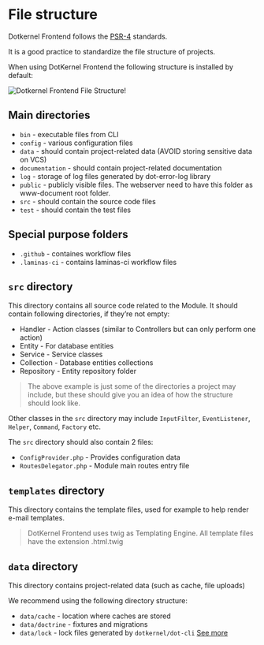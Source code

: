 # File structure

Dotkernel Frontend follows the [PSR-4](https://www.php-fig.org/psr/psr-4/) standards.

It is a good practice to standardize the file structure of projects.

When using DotKernel Frontend the following structure is installed by default:

![Dotkernel Frontend File Structure!](https://docs.dotkernel.org/img/frontend/file-structure-dk-frontend.png)

## Main directories

* `bin` - executable files from CLI
* `config` - various configuration files
* `data` - should contain project-related data (AVOID storing sensitive data on VCS)
* `documentation` - should contain project-related documentation
* `log` - storage of log files generated by dot-error-log library
* `public` - publicly visible files. The webserver need to have this folder as www-document root folder.
* `src` - should contain the source code files
* `test` - should contain the test files

## Special purpose folders

* `.github`  - containes workflow files
* `.laminas-ci` - contains laminas-ci workflow files

## `src` directory

This directory contains all source code related to the Module. It should contain following directories, if they’re not empty:

* Handler - Action classes (similar to Controllers but can only perform one action)
* Entity - For database entities
* Service - Service classes
* Collection - Database entities collections
* Repository - Entity repository folder

> The above example is just some of the directories a project may include, but these should give you an idea of how the structure should look like.

Other classes in the `src` directory may include `InputFilter`, `EventListener`, `Helper`, `Command`, `Factory` etc.

The `src` directory should also contain 2 files:

* `ConfigProvider.php` - Provides configuration data
* `RoutesDelegator.php` - Module main routes entry file

## `templates` directory

This directory contains the template files, used for example to help render e-mail templates.

> DotKernel Frontend uses twig as Templating Engine. All template files have the extension .html.twig

## `data` directory

This directory contains project-related data (such as cache, file uploads)

We recommend using the following directory structure:

* `data/cache` - location where caches are stored
* `data/doctrine` - fixtures and migrations
* `data/lock` - lock files generated by `dotkernel/dot-cli`  [See more](https://docs.dotkernel.org/dot-cli/v3/lock-files/)
